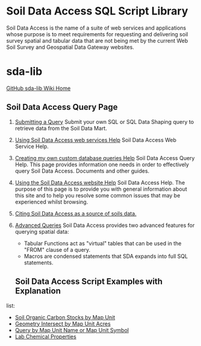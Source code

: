 # Soil Data Access SQL Script Library 

Soil Data Access is the name of a suite of web services and applications whose purpose is to meet requirements for requesting and delivering soil survey spatial and tabular data that are not being met by the current Web Soil Survey and Geospatial Data Gateway websites.

# sda-lib 
[GitHub sda-lib Wiki Home](https://github.com/ncss-tech/sda-lib/wiki) 

## Soil Data Access Query Page
1. [Submitting a Query](https://sdmdataaccess.nrcs.usda.gov/Query.aspx) Submit your own SQL or SQL Data Shaping query to retrieve data from the Soil Data Mart.
2. [Using Soil Data Access web services Help](https://sdmdataaccess.nrcs.usda.gov/Help.aspx) Soil Data Access Web Service Help.
3. [Creating my own custom database queries Help](https://sdmdataaccess.nrcs.usda.gov/QueryHelp.aspx) Soil Data Access Query Help. This page provides information one needs in order to effectively query Soil Data Access. Documents and other guides.
3. [Using the Soil Data Access website Help](https://sdmdataaccess.nrcs.usda.gov/Help.aspx)  Soil Data Access Help. The purpose of this page is to provide you with general information about this site and to help you resolve some common issues that may be experienced whilst browsing. 
4. [Citing Soil Data Access as a source of soils data.](https://sdmdataaccess.nrcs.usda.gov/Citation.htm)
5. [Advanced Queries](https://sdmdataaccess.nrcs.usda.gov/documents/AdvancedQueries.html) Soil Data Access provides two advanced features for querying spatial data:
    * Tabular Functions act as "virtual" tables that can be used in the "FROM" clause of a query.
    * Macros are condensed statements that SDA expands into full SQL statements.
    
   ## Soil Data Access Script Examples with Explanation
 list:
   * [Soil Organic Carbon Stocks by Map Unit](https://ncss-tech.github.io/sda-lib/chapters/Soil%20Organic%20Carbon%20Stocks.html) 
   * [Geometry Intersect by Map Unit Acres](https://ncss-tech.github.io/sda-lib/chapters/) 
   * [Query by Map Unit Name or Map Unit Symbol](https://jneme910.github.io/NRCS-Soil-Data-Access/documents/State-Soil-Scientst-Mapunit-Check) 
   * [Lab Chemical Properties](https://jneme910.github.io/NRCS-Soil-Data-Access/sandbox/Lab_Chemical_Properties2.html)

